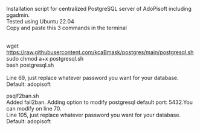 Installation script for centralized PostgreSQL server of AdoPisoft including pgadmin. <br>
Tested using Ubuntu 22.04<br>
Copy and paste this 3 commands in the terminal<br><br>

wget https://raw.githubusercontent.com/kcaBmask/postgres/main/postgresql.sh<br>
sudo chmod a+x postgresql.sh<br>
bash postgresql.sh<br><br>
Line 69, just replace whatever password you want for your database. Default: adopisoft<br>

psqlf2ban.sh<br>
Added fail2ban. Adding option to modify postgresql default port: 5432.You can modify on line 70.<br>
Line 105, just replace whatever password you want for your database. Default: adopisoft<br>
